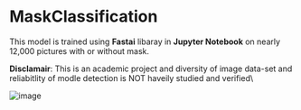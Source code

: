 # MaskClassification
This model is trained using **Fastai** libaray in **Jupyter Notebook** on nearly 12,000 pictures with or without mask.

**Disclamair**: This is an academic project and diversity of image data-set and reliabitlity of modle detection is NOT haveily studied and verified\

![image](https://user-images.githubusercontent.com/57819584/196042246-c42f4b26-3d93-469e-a311-a7a3a5d146da.png)
